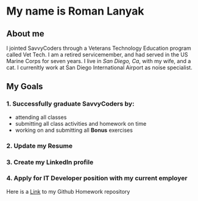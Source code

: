 # My name is Roman Lanyak

## About me

I jointed SavvyCoders through a Veterans Technology Education program called Vet Tech. I am a retired servicemember, and had served in the US Marine Corps for seven years. I live in _San Diego, Ca_, with my wife, and a cat. I currenltly work at San Diego International Airport as noise specialist.

## My Goals

### 1. Successfully graduate SavvyCoders by:

- attending all classes
- submitting all class activities and homework on time
- working on and submitting all **Bonus** exercises

### 2. Update my Resume

### 3. Create my LinkedIn profile

### 4. Apply for IT Developer position with my current employer

Here is a [Link](https://github.com/nomadunchecked/Homework) to my Github Homework repository
